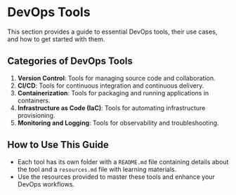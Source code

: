 # DevOps Tools

This section provides a guide to essential DevOps tools, their use cases, and how to get started with them.

## Categories of DevOps Tools
1. **Version Control**: Tools for managing source code and collaboration.
2. **CI/CD**: Tools for continuous integration and continuous delivery.
3. **Containerization**: Tools for packaging and running applications in containers.
4. **Infrastructure as Code (IaC)**: Tools for automating infrastructure provisioning.
5. **Monitoring and Logging**: Tools for observability and troubleshooting.

## How to Use This Guide
- Each tool has its own folder with a `README.md` file containing details about the tool and a `resources.md` file with learning materials.
- Use the resources provided to master these tools and enhance your DevOps workflows.
